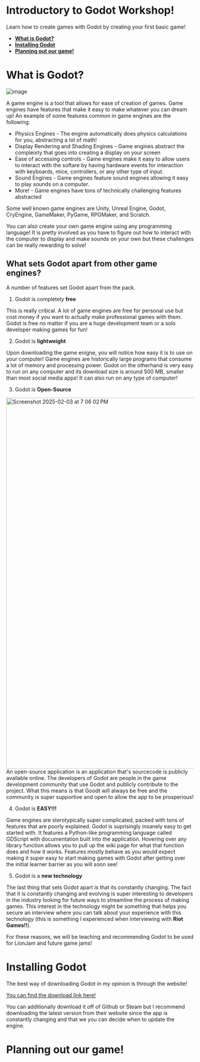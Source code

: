 # Introductory to Godot Workshop!
Learn how to create games with Godot by creating your first basic game!

- [**What is Godot?**](#what-is-godot)
- [**Installing Godot**](#installing-godot)
- [**Planning out our game!**](#planning-out-our-game)

# What is Godot? 
![image](https://github.com/user-attachments/assets/afc258b2-e435-4bb6-b407-0a5dec36d055)

A game engine is a tool that allows for ease of creation of games. Game engines have features that make it easy to make whatever you can dream up! An example of some features common in game engines are the following:
- Physics Engines - The engine automatically does physics calculations for you, abstracting a lot of math!
- Display Rendering and Shading Engines - Game engines abstract the compleixty that goes into creating a display on your screen
- Ease of accessing controls - Game engines make it easy to allow users to interact with the softare by having hardware events for interaction with keyboards, mice, controllers, or any other type of input.
- Sound Engines - Game engines feature sound engines allowing it easy to play sounds on a computer.
- More! - Game engines have tons of technically challenging features abstracted

Some well known game engines are Unity, Unreal Engine, Godot, CryEngine, GameMaker, PyGame, RPGMaker, and Scratch.

You can also create your own game engine using any programming language! It is pretty involved as you have to figure out how to interact with the computer to display and make sounds on your own but these challenges can be really rewarding to solve!

## What sets Godot apart from other game engines?

A number of features set Godot apart from the pack.

1) Godot is completely **free**
   
This is really critical. A lot of game engines are free for personal use but cost money if you want to actually make professional games with them. Godot is free no matter if you are a huge development team or a solo developer making games for fun!


2) Godot is **lightweight**
   
Upon downloading the game enigne, you will notice how easy it is to use on your computer! Game engines are historically large programs that consume a lot of memory and processing power. Godot on the otherhand is very easy to run on any computer and its download size is around 500 MB, smaller than most social media apps! It can also run on any type of computer!

3) Godot is **Open-Source**


<img width="997" alt="Screenshot 2025-02-03 at 7 06 02 PM" src="https://github.com/user-attachments/assets/069296d0-a919-4b00-b7f7-602119322aa5" />
An open-source application is an application that's sourcecode is publicly available online. The developers of Godot are people in the game development community that use Godot and publicly contribute to the project. What this means is that Goodt will always be free and the community is super supportive and open to allow the app to be prosperious!<br />

4) Godot is **EASY!!!**

Game engines are sterotypically super complicated, packed with tons of features that are poorly explained. Godot is suprisingly insanely easy to get started with. It features a Python-like programming language called GDScript with documentation built into the application. Hovering over any library function allows you to pull up the wiki page for what that function does and how it works. Features mostly behave as you would expect making it super easy to start making games with Godot after getting over the initial learner barrier as you will soon see!

5) Godot is a **new technology**

The last thing that sets Godot apart is that its constantly changing. The fact that it is constantly changing and evolving is super interesting to developers in the industry looking for future ways to streamline the process of making games. This interest in the technology might be something that helps you secure an interview where you can talk about your experience with this technology (this is something I experienced when interviewing with **Riot Games!!**).

For these reasons, we will be teaching and recommending Godot to be used for LionJam and future game jams!

# Installing Godot

The best way of downloading Godot in my opinion is through the website!

[You can find the download link here!](https://godotengine.org/download)

You can additionally download it off of Github or Steam but I recommend downloading the latest version from their website since the app is constantly changing and that we you can decide when to update the engine. 

# Planning out our game!



